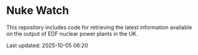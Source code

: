 # Nuke Watch

This repository includes code for retrieving the latest information available on the output of EDF nuclear power plants in the UK.

Last updated: 2025-10-05 06:20